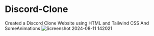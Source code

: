 # Discord-Clone
Created a Discord Clone Website using HTML and Tailwind CSS And SomeAnimations
![Screenshot 2024-08-11 142021](https://github.com/user-attachments/assets/3338ef85-2fea-4f57-b785-7e111c637887)
